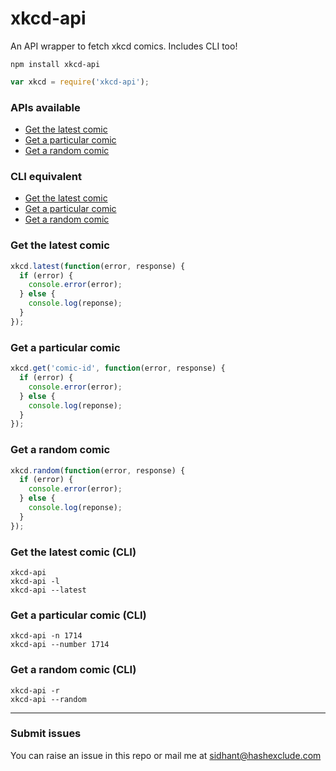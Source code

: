 # xkcd-api
An API wrapper to fetch xkcd comics. Includes CLI too!

```
npm install xkcd-api
```

```javascript
var xkcd = require('xkcd-api');
```

### APIs available
* [Get the latest comic](#get_latest)
* [Get a particular comic](#get_comic)
* [Get a random comic](#get_random)

### CLI equivalent
* [Get the latest comic](#get_latest_cli)
* [Get a particular comic](#get_comic_cli)
* [Get a random comic](#get_random_cli)

### <a name="get_latest"></a>Get the latest comic
```javascript
xkcd.latest(function(error, response) {
  if (error) {
    console.error(error);
  } else {
    console.log(reponse);
  }
});
```

### <a name="get_comic"></a>Get a particular comic
```javascript
xkcd.get('comic-id', function(error, response) {
  if (error) {
    console.error(error);
  } else {
    console.log(reponse);
  }
});
```

### <a name="get_random"></a>Get a random comic
```javascript
xkcd.random(function(error, response) {
  if (error) {
    console.error(error);
  } else {
    console.log(reponse);
  }
});
```

### <a name="get_latest"></a>Get the latest comic (CLI)
```
xkcd-api
xkcd-api -l
xkcd-api --latest
```

### <a name="get_comic"></a>Get a particular comic (CLI)
```
xkcd-api -n 1714
xkcd-api --number 1714
```

### <a name="get_random"></a>Get a random comic (CLI)
```
xkcd-api -r
xkcd-api --random
```

---
### Submit issues
You can raise an issue in this repo or mail me at sidhant@hashexclude.com
